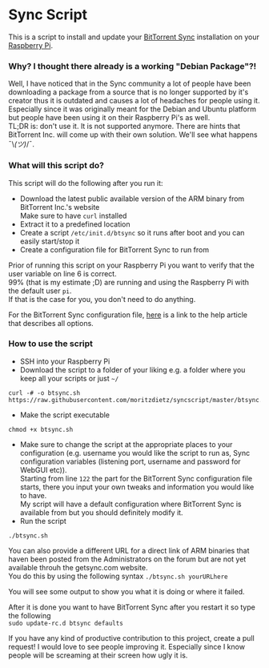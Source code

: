 Sync Script
=======

This is a script to install and update your [BitTorrent Sync](https://www.getsync.com/) installation on your [Raspberry Pi](https://www.raspberrypi.org/).

### Why? I thought there already is a working "Debian Package"?!

Well, I have noticed that in the Sync community a lot of people have been downloading a package from a source that is no longer supported by it's creator thus it is outdated and causes a lot of headaches for people using it. Especially since it was originally meant for the Debian and Ubuntu platform but people have been using it on their Raspberry Pi's as well.  
TL;DR is: don't use it. It is not supported anymore. There are hints that BitTorrent Inc. will come up with their own solution. We'll see what happens ¯\\_(ツ)_/¯.

### What will this script do?

This script will do the following after you run it:
* Download the latest public available version of the ARM binary from BitTorrent Inc.'s website  
Make sure to have ```curl``` installed  
* Extract it to a predefined location
* Create a script ```/etc/init.d/btsync``` so it runs after boot and you can easily start/stop it
* Create a configuration file for BitTorrent Sync to run from

Prior of running this script on your Raspberry Pi you want to verify that the user variable on line 6 is correct.  
99% (that is my estimate ;D) are running and using the Raspberry Pi with the default user ```pi```.  
If that is the case for you, you don't need to do anything.

For the BitTorrent Sync configuration file, [here](http://help.getsync.com/customer/portal/articles/2018454-running-sync-in-configuration-mode) is a link to the help article that describes all options.

### How to use the script

* SSH into your Raspberry Pi
* Download the script to a folder of your liking e.g. a folder where you keep all your scripts or just ```~/```
```
curl -# -o btsync.sh https://raw.githubusercontent.com/moritzdietz/syncscript/master/btsync.sh
```
* Make the script executable
```
chmod +x btsync.sh
```
* Make sure to change the script at the appropriate places to your configuration (e.g. username you would like the script to run as, Sync configuration variables (listening port, username and password for WebGUI etc)).  
Starting from line ```122``` the part for the BitTorrent Sync configuration file starts, there you input your own tweaks and information you would like to have.  
My script will have a default configuration where BitTorrent Sync is available from but you should definitely modify it.
* Run the script
```
./btsync.sh
```
You can also provide a different URL for a direct link of ARM binaries that haven been posted from the Administrators on the forum but are not yet available throuh the getsync.com website.  
You do this by using the following syntax ```./btsync.sh yourURLhere``` 

You will see some output to show you what it is doing or where it failed.  

After it is done you want to have BitTorrent Sync after you restart it so type the following  
```sudo update-rc.d btsync defaults```


If you have any kind of productive contribution to this project, create a pull request! I would love to see people improving it. Especially since I know people will be screaming at their screen how ugly it is.

